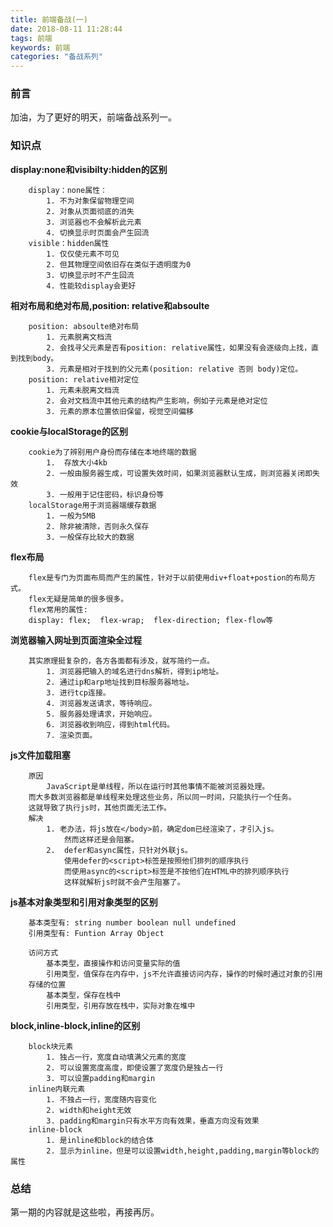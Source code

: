 ```yaml
---
title: 前端备战(一)
date: 2018-08-11 11:28:44
tags: 前端
keywords: 前端
categories: "备战系列"
---
```

### 前言
加油，为了更好的明天，前端备战系列一。
<!--more-->
### 知识点
**display:none和visibilty:hidden的区别**   
```
    display：none属性：
        1. 不为对象保留物理空间
        2. 对象从页面彻底的消失
        3. 浏览器也不会解析此元素
        4. 切换显示时页面会产生回流
    visible：hidden属性
        1. 仅仅使元素不可见
        2. 但其物理空间依旧存在类似于透明度为0
        3. 切换显示时不产生回流
        4. 性能较display会更好
```
**相对布局和绝对布局,position: relative和absoulte**   
```
    position: absoulte绝对布局
        1. 元素脱离文档流
        2. 会找寻父元素是否有position: relative属性，如果没有会逐级向上找，直到找到body。
        3. 元素是相对于找到的父元素(position: relative 否则 body)定位。
    position: relative相对定位
        1. 元素未脱离文档流
        2. 会对文档流中其他元素的结构产生影响，例如子元素是绝对定位
        3. 元素的原本位置依旧保留，视觉空间偏移
```
**cookie与localStorage的区别**   
```
    cookie为了辨别用户身份而存储在本地终端的数据
        1.  存放大小4kb
        2. 一般由服务器生成，可设置失效时间，如果浏览器默认生成，则浏览器关闭即失效
        3. 一般用于记住密码，标识身份等
    localStorage用于浏览器端缓存数据
        1. 一般为5MB
        2. 除非被清除，否则永久保存
        3. 一般保存比较大的数据
```
**flex布局**  
```
    flex是专门为页面布局而产生的属性，针对于以前使用div+float+postion的布局方式。
    flex无疑是简单的很多很多。
    flex常用的属性:
    display: flex;  flex-wrap;  flex-direction; flex-flow等
```
**浏览器输入网址到页面渲染全过程**  
```
    其实原理挺复杂的，各方各面都有涉及，就写简约一点。
        1. 浏览器把输入的域名进行dns解析，得到ip地址。
        2. 通过ip和arp地址找到目标服务器地址。
        3. 进行tcp连接。
        4. 浏览器发送请求，等待响应。
        5. 服务器处理请求，开始响应。
        6. 浏览器收到响应，得到html代码。
        7. 渲染页面。
```
**js文件加载阻塞**  
```
    原因
        JavaScript是单线程，所以在运行时其他事情不能被浏览器处理。
    而大多数浏览器都是单线程来处理这些业务，所以同一时间，只能执行一个任务。  
    这就导致了执行js时，其他页面无法工作。
    解决
        1. 老办法，将js放在</body>前，确定dom已经渲染了，才引入js。
            然而这样还是会阻塞。
        2.  defer和async属性，只针对外联js。
            使用defer的<script>标签是按照他们排列的顺序执行
            而使用async的<script>标签是不按他们在HTML中的排列顺序执行
            这样就解析js时就不会产生阻塞了。
```
**js基本对象类型和引用对象类型的区别**  
```
    基本类型有: string number boolean null undefined
    引用类型有: Funtion Array Object
    
    访问方式
        基本类型，直接操作和访问变量实际的值
        引用类型，值保存在内存中，js不允许直接访问内存，操作的时候时通过对象的引用
    存储的位置
        基本类型，保存在栈中
        引用类型，引用存放在栈中，实际对象在堆中 
```
**block,inline-block,inline的区别**  
```
    block块元素
        1. 独占一行，宽度自动填满父元素的宽度
        2. 可以设置宽度高度，即使设置了宽度仍是独占一行
        3. 可以设置padding和margin
    inline内联元素
        1. 不独占一行，宽度随内容变化
        2. width和height无效
        3. padding和margin只有水平方向有效果，垂直方向没有效果
    inline-block
        1. 是inline和block的结合体
        2. 显示为inline，但是可以设置width,height,padding,margin等block的属性
```
### 总结
第一期的内容就是这些啦，再接再厉。